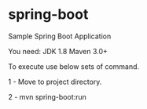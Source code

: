 # spring-boot

Sample Spring Boot Application

You need:
JDK 1.8
Maven 3.0+

To execute use below sets of command.

1 - Move to project directory. 

2 - mvn spring-boot:run
